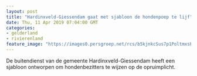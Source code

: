 ```yaml
---
layout: post
title: "Hardinxveld-Giessendam gaat met sjabloon de hondenpoep te lijf"
date: Thu, 11 Apr 2019 07:04:00 GMT
categories: 
- gelderland 
- rivierenland 
feature_image: "https://images0.persgroep.net/rcs/b5kjnkcSus7p1PoltmxsPeu0CZE/diocontent/145245045/_fitwidth/400/?appId=21791a8992982cd8da851550a453bd7f&quality=0.7"
---
```


De buitendienst van de gemeente Hardinxveld-Giessendam heeft een sjabloon ontworpen om hondenbezitters te wijzen op de opruimplicht.

